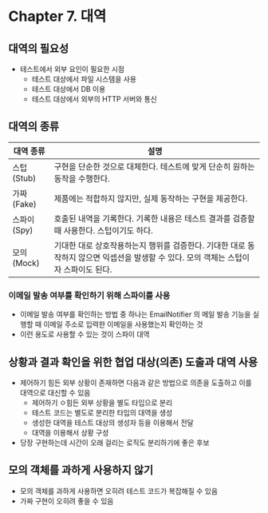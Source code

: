 # Chapter 7. 대역

## 대역의 필요성

- 테스트에서 외부 요인이 필요한 시점
  - 테스트 대상에서 파일 시스템을 사용
  - 테스트 대상에서 DB 이용
  - 테스트 대상에서 외부의 HTTP 서버와 통신

## 대역의 종류

| 대역 종류   | 설명 |
|---------|--|
| 스텁(Stub) | 구현을 단순한 것으로 대체한다. 테스트에 맞게 단순히 원하는 동작을 수행한다. |
| 가짜(Fake) | 제품에는 적합하지 않지만, 실제 동작하는 구현을 제공한다. |
| 스파이(Spy) | 호출된 내역을 기록한다. 기록한 내용은 테스트 결과를 검증할 때 사용한다. 스텁이기도 하다. |
| 모의(Mock) | 기대한 대로 상호작용하는지 행위를 검증한다. 기대한 대로 동작하지 않으면 익셉션을 발생할 수 있다. 모의 객체는 스텁이자 스파이도 된다. |

### 이메일 발송 여부를 확인하기 위해 스파이를 사용

- 이메일 발송 여부를 확인하는 방법 중 하나는 EmailNotifier 의 메일 발송 기능을 실행할 때 이메일 주소로 입력한 이메일을 사용했는지 확인하는 것
- 이런 용도로 사용할 수 있는 것이 스파이 대역

## 상황과 결과 확인을 위한 협업 대상(의존) 도출과 대역 사용

- 제어하기 힘든 외부 상황이 존재하면 다음과 같은 방법으로 의존을 도출하고 이를 대역으로 대신할 수 있음
  - 제어하기 ㅇ힘든 외부 상황을 별도 타입으로 분리
  - 테스트 코드는 별도로 분리한 타입의 대역을 생성
  - 생성한 대역을 테스트 대상의 생성자 등을 이용해서 전달
  - 대역을 이용해서 상황 구성
- 당장 구현하는데 시간이 오래 걸리는 로직도 분리하기에 좋은 후보

## 모의 객체를 과하게 사용하지 않기

- 모의 객체를 과하게 사용하면 오히려 테스트 코드가 복잡해질 수 있음
- 가짜 구현이 오히려 좋을 수 있음